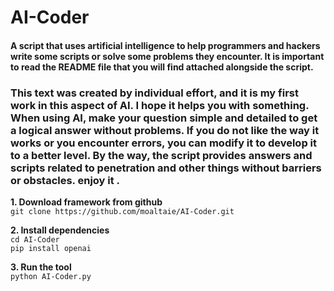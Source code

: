 # AI-Coder
<h4>A script that uses artificial intelligence to help programmers and hackers write some scripts or solve some problems they encounter.  It is important to read the README file that you will find attached alongside the script.</h4>
<p>
<h3>
This text was created by individual effort, and it is my first work in this aspect of AI. I hope it helps you with something.
When using AI, make your question simple and detailed to get a logical answer without problems.
If you do not like the way it works or you encounter errors, you can modify it to develop it to a better level.
By the way, the script provides answers and scripts related to penetration and other things without barriers or obstacles.
enjoy it .
</h3>
<p>
<p dir="auto"><strong>1. Download framework from github</strong><br>
<code>git clone https://github.com/moaltaie/AI-Coder.git</code></p>

<p dir="auto"><strong>2. Install dependencies</strong><br>
<code>cd AI-Coder</code><br>
<code>pip install openai</code></p>

<p dir="auto"><strong>3. Run the tool</strong><br>
<code>python AI-Coder.py</code></p>
